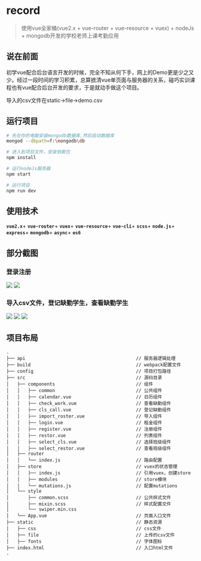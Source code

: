 # record

> 使用vue全家桶(vue2.x + vue-router + vue-resource + vuex) + nodeJs + mongodb开发的学校老师上课考勤应用

## 说在前面
初学vue配合后台语言开发的时候，完全不知从何下手，网上的Demo更是少之又少。经过一段时间的学习积累，总算掳清vue单页面与服务器的关系，碰巧实训课程也有vue配合后台开发的要求，于是就动手做这个项目。

导入的csv文件在static->file->demo.csv

## 运行项目

``` bash
# 先在你的电脑安装mongodb数据库,然后启动数据库
mongod --dbpath=f:\mongodb\db

# 进入到项目文件，安装依赖包
npm install

# 运行nodeJs服务器
npm start

# 运行项目
npm run dev
```

## 使用技术
**`vue2.x`**+
**`vue-router`**+
**`vuex`**+
**`vue-resource`**+
**`vue-cli`**+
**`scss`**+
**`node.js`**+
**`express`**+
**`mongodb`**+
**`async`**+
**`es6`**

## 部分截图

### 登录注册
![](https://github.com/BYChoo/record/blob/master/static/show/start.gif)
![](https://github.com/BYChoo/record/blob/master/static/show/5.gif)

### 导入csv文件，登记缺勤学生，查看缺勤学生
![](https://github.com/BYChoo/record/blob/master/static/show/1.gif)
![](https://github.com/BYChoo/record/blob/master/static/show/2.gif)
![](https://github.com/BYChoo/record/blob/master/static/show/4.gif)

## 项目布局
```
.
├── api                                         // 服务器逻辑处理
├── build                                       // webpack配置文件
├── config                                      // 项目打包路径
├── src                                         // 源码目录
│   ├── components                              // 组件
│   │   ├── common                              // 公共组件
│   │   ├── calendar.vue                        // 日历组件
│   │   ├── check_work.vue                      // 查看缺勤组件
│   │   ├── cls_call.vue                        // 登记缺勤组件
│   │   ├── import_roster.vue                   // 导入组件
│   │   ├── login.vue                           // 租金组件
│   │   ├── register.vue                        // 注册组件
│   │   ├── restor.vue                          // 列表组件
│   │   ├── select_cls.vue                      // 选择班级组件
│   │   ├── select_restor.vue                   // 查看班级组件
│   ├── router
│   │   └── index.js                            // 路由配置
│   ├── store                                   // vuex的状态管理
│   │   ├── index.js                            // 引用vuex，创建store
│   │   ├── modules                             // store模块
│   │   └── mutations.js                        // 配置mutations
│   └── style
│       ├── common.scss                         // 公共样式文件
│       ├── mixin.scss                          // 样式配置文件
│       └── swiper.min.css
│   └── App.vue                                 // 页面入口文件
├── static                                      // 静态资源
│   ├── css                                     // css文件
│   ├── file                                    // 上传的csv文件
│   ├── fonts                                   // 字体图标
├── index.html                                  // 入口html文件
.
```
